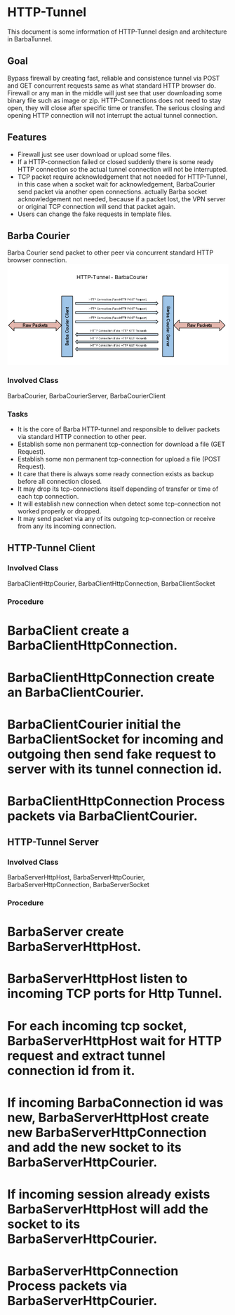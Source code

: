 # HTTP-Tunnel
This document is some information of HTTP-Tunnel design and architecture in BarbaTunnel.

## Goal
Bypass firewall by creating fast, reliable and consistence tunnel via POST and GET concurrent requests same as what standard HTTP browser do. Firewall or any man in the middle will just see that user downloading some binary file such as image or zip. HTTP-Connections does not need to stay open, they will close after specific time or transfer. The serious closing and opening HTTP connection will not interrupt the actual tunnel connection.
 
## Features
* Firewall just see user download or upload some files.
* If a HTTP-connection failed or closed suddenly there is some ready HTTP connection so the actual tunnel connection will not be interrupted.
* TCP packet require acknowledgement that not needed for HTTP-Tunnel, in this case when a socket wait for acknowledgement, BarbaCourier send packet via another open connections. actually Barba socket acknowledgement not needed, because if a packet lost, the VPN server or original TCP connection will send that packet again.
* Users can change the fake requests in template files.

## Barba Courier
Barba Courier send packet to other peer via concurrent standard HTTP browser connection.
![BarbaCourier Diagram](HTTP-Tunnel_BarbaCourierDiagram.png)

### Involved Class
BarbaCourier, BarbaCourierServer, BarbaCourierClient

### Tasks
* It is the core of Barba HTTP-tunnel and responsible to deliver packets via standard HTTP connection to other peer.
* Establish some non permanent tcp-connection for download a file (GET Request).
* Establish some non permanent tcp-connection for upload a file (POST Request).
* It care that there is always some ready connection exists as backup before all connection closed.
* It may drop its tcp-connections itself depending of transfer or time of each tcp connection.
* It will establish new connection when detect some tcp-connection not worked properly or dropped.
* It may send packet via any of its outgoing tcp-connection or receive from any its incoming connection.

## HTTP-Tunnel Client
### Involved Class
BarbaClientHttpCourier, BarbaClientHttpConnection, BarbaClientSocket

### Procedure
# BarbaClient create a BarbaClientHttpConnection.
# BarbaClientHttpConnection create an BarbaClientCourier.
# BarbaClientCourier initial the BarbaClientSocket for incoming and outgoing then send fake request to server with its tunnel connection id.
# BarbaClientHttpConnection Process packets via BarbaClientCourier.

## HTTP-Tunnel Server
### Involved Class
BarbaServerHttpHost, BarbaServerHttpCourier, BarbaServerHttpConnection, BarbaServerSocket

### Procedure
# BarbaServer create BarbaServerHttpHost.
# BarbaServerHttpHost listen to incoming TCP ports for Http Tunnel.
# For each incoming tcp socket, BarbaServerHttpHost wait for HTTP request and extract tunnel connection id from it.
# If incoming BarbaConnection id was new, BarbaServerHttpHost create new BarbaServerHttpConnection and add the new socket to its BarbaServerHttpCourier.
# If incoming session already exists BarbaServerHttpHost will add the socket to its BarbaServerHttpCourier.
# BarbaServerHttpConnection Process packets via BarbaServerHttpCourier.
